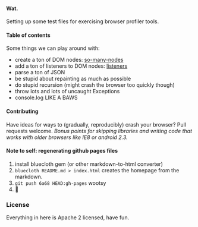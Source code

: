 #### Wat.

Setting up some test files for exercising browser profiler tools.

#### Table of contents

Some things we can play around with:
* create a ton of DOM nodes: [so-many-nodes](http://6a68.net/profiler-exploration/so-many-nodes.html)
* add a ton of listeners to DOM nodes: [listeners](http://6a68.net/profiler-exploration/listeners.html)
* parse a ton of JSON
* be stupid about repainting as much as possible
* do stupid recursion (might crash the browser too quickly though)
* throw lots and lots of uncaught Exceptions
* console.log LIKE A BAWS

#### Contributing

Have ideas for ways to (gradually, reproducibly) crash your browser? Pull requests welcome. *Bonus points for skipping libraries and writing code that works with older browsers like IE8 or android 2.3.*

#### Note to self: regenerating github pages files

1. install bluecloth gem (or other markdown-to-html converter)
2. `bluecloth README.md > index.html` creates the homepage from the markdown.
3. `git push 6a68 HEAD:gh-pages` wootsy
4. :beers:

### License

Everything in here is Apache 2 licensed, have fun.
